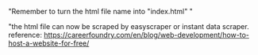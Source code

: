 "Remember to turn the html file name into "index.html"    "

"the html file can now be scraped by easyscraper or instant data scraper. <br />
reference: https://careerfoundry.com/en/blog/web-development/how-to-host-a-website-for-free/
